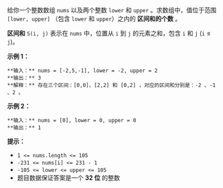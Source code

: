 给你一个整数数组 `nums` 以及两个整数 `lower` 和 `upper` 。求数组中，值位于范围 `[lower, upper]` （包含
`lower` 和 `upper`）之内的 **区间和的个数** 。

**区间和** `S(i, j)` 表示在 `nums` 中，位置从 `i` 到 `j` 的元素之和，包含 `i` 和 `j` (`i` ≤ `j`)。

**示例 1：**

    
    
    **输入：** nums = [-2,5,-1], lower = -2, upper = 2
    **输出：** 3
    **解释：** 存在三个区间：[0,0]、[2,2] 和 [0,2] ，对应的区间和分别是：-2 、-1 、2 。
    

**示例 2：**

    
    
    **输入：** nums = [0], lower = 0, upper = 0
    **输出：** 1
    

**提示：**

  * `1 <= nums.length <= 105`
  * `-231 <= nums[i] <= 231 - 1`
  * `-105 <= lower <= upper <= 105`
  * 题目数据保证答案是一个 **32 位** 的整数

